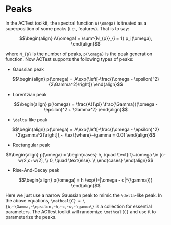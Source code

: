 # Peaks

In the ACTest toolkit, the spectral function ``A(\omega)`` is treated as a superposition of some peaks (i.e., features). That is to say:
```math
\begin{align}
A(\omega) = \sum^{N_{p}}_{i = 1} p_i(\omega),
\end{align}
```
where ``N_{p}`` is the number of peaks, ``p(\omega)`` is the peak generation function. Now ACTest supports the following types of peaks:

* Gaussian peak

```math
\begin{align}
p(\omega) = A\exp{\left[-\frac{(\omega - \epsilon)^2}{2\Gamma^2}\right]}
\end{align}
```

* Lorentzian peak

```math
\begin{align}
p(\omega) = \frac{A}{\pi} \frac{\Gamma}{(\omega - \epsilon)^2 + \Gamma^2}
\end{align}
```

* ``\delta``-like peak

```math
\begin{align}
p(\omega) = A\exp{\left[-\frac{(\omega - \epsilon)^2}{2\gamma^2}\right]},~
\text{where}~\gamma = 0.01
\end{align}
```

* Rectangular peak

```math
\begin{align}
p(\omega) =
\begin{cases}
h, \quad \text{if}~\omega \in [c-w/2,c+w/2], \\
0, \quad \text{else}. \\
\end{cases}
\end{align}
```

* Rise-And-Decay peak

```math
\begin{align}
p(\omega) = h \exp{(-|\omega - c|^{\gamma})}
\end{align}
```

Here we just use a narrow Gaussian peak to mimic the ``\delta``-like peak. In the above equations, ``\mathcal{C} = \{A,~\Gamma,~\epsilon,~h,~c,~w,~\gamma\}`` is a collection for essential parameters. The ACTest toolkit will randomize ``\mathcal{C}`` and use it to parameterize the peaks.

